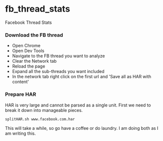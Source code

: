 # fb_thread_stats
Facebook Thread Stats

### Download the FB thread
* Open Chrome
* Open Dev Tools
* Navigate to the FB thread you want to analyze
* Clear the Network tab
* Reload the page
* Expand all the sub-threads you want included
* In the network tab right click on the first url and 'Save all as HAR with content'

### Prepare HAR
HAR is very large and cannot be parsed as a single unit. First we need to break it down into manageable pieces.
```
splitHAR.sh www.facebook.com.har
```

This will take a while, so go have a coffee or do laundry. I am doing both as I am writing this.


